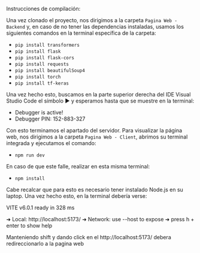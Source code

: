 Instrucciones de compilación:

Una vez clonado el proyecto, nos dirigimos a la carpeta `Pagina Web - Backend` y, en caso de no tener las dependencias instaladas, usamos los siguientes comandos en la terminal específica de la carpeta:

- `pip install transformers`
- `pip install flask`
- `pip install flask-cors`
- `pip install requests`
- `pip install beautifulSoup4`
- `pip install torch`
- `pip install tf-keras`

Una vez hecho esto, buscamos en la parte superior derecha del IDE Visual Studio Code el símbolo ▶︎ y esperamos hasta que se muestre en la terminal:

* Debugger is active!
* Debugger PIN: 152-883-327

Con esto terminamos el apartado del servidor. Para visualizar la página web, nos dirigimos a la carpeta `Pagina Web - Client`, abrimos su terminal integrada y ejecutamos el comando:

- `npm run dev`

En caso de que este falle, realizar en esta misma terminal:

- `npm install`

Cabe recalcar que para esto es necesario tener instalado Node.js en su laptop. Una vez hecho esto, en la terminal debería verse:

 VITE v6.0.1  ready in 328 ms

  ➜  Local:   http://localhost:5173/
  ➜  Network: use --host to expose
  ➜  press h + enter to show help

Manteniendo shift y dando click en el  http://localhost:5173/ debera redireccionarlo a la pagina web
